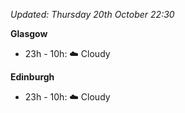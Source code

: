 *Updated: Thursday 20th October 22:30*

**Glasgow**

* 23h - 10h: :cloud: Cloudy

**Edinburgh**

* 23h - 10h: :cloud: Cloudy
